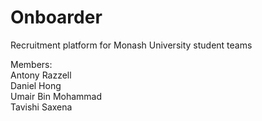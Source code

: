 # Onboarder
Recruitment platform for Monash University student teams


Members: <br />
Antony Razzell <br />
Daniel Hong <br />
Umair Bin Mohammad <br />
Tavishi Saxena <br />
